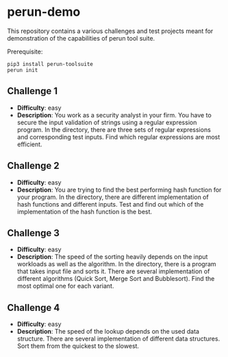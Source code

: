 # perun-demo

This repository contains a various challenges and test projects meant for demonstration of the
capabilities of perun tool suite.

Prerequisite:

    pip3 install perun-toolsuite
    perun init

## Challenge 1

  - **Difficulty**: easy
  - **Description**: You work as a security analyst in your firm. You have to secure the input
      validation of strings using a regular expression program. In the directory, there are three
      sets of regular expressions and corresponding test inputs. Find which regular expressions are
      most efficient. 

## Challenge 2

  - **Difficulty**: easy
  - **Description**: You are trying to find the best performing hash function for your program. In
      the directory, there are different implementation of hash functions and different inputs.
      Test and find out which of the implementation of the hash function is the best.

## Challenge 3

  - **Difficulty**: easy
  - **Description**: The speed of the sorting heavily depends on the input workloads as well as the
      algorithm. In the directory, there is a program that takes input file and sorts it. There are
      several implementation of different algorithms (Quick Sort, Merge Sort and Bubblesort). Find
      the most optimal one for each variant.

## Challenge 4

  - **Difficulty**: easy
  - **Description**: The speed of the lookup depends on the used data structure. There are several
      implementation of different data structures. Sort them from the quickest to the slowest.

